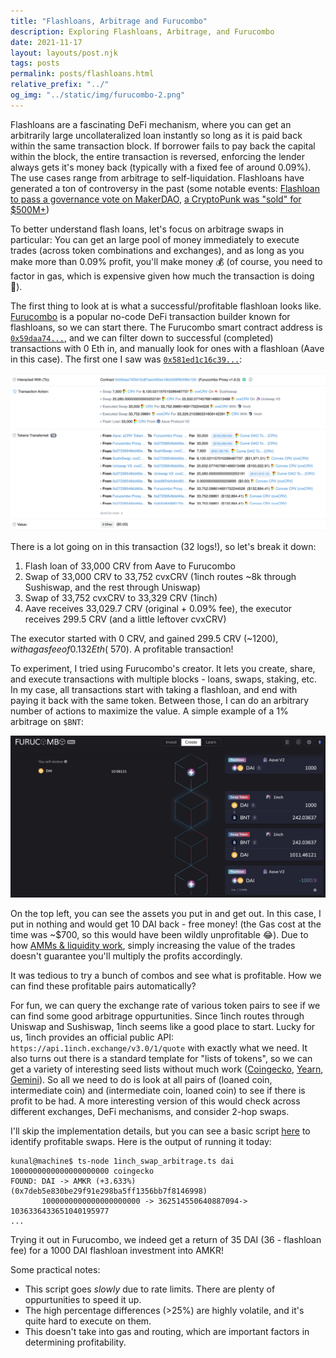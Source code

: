 ```yaml
---
title: "Flashloans, Arbitrage and Furucombo"
description: Exploring Flashloans, Arbitrage, and Furucombo
date: 2021-11-17
layout: layouts/post.njk
tags: posts
permalink: posts/flashloans.html
relative_prefix: "../"
og_img: "../static/img/furucombo-2.png"
---
```


Flashloans are a fascinating DeFi mechanism, where you can get an arbitrarily large uncollateralized loan instantly so long as it is paid back within the same transaction block. If borrower fails to pay back the capital within the block, the entire transaction is reversed, enforcing the lender always gets it's money back (typically with a fixed fee of around 0.09%). The use cases range from arbitrage to self-liquidation. Flashloans have generated a ton of controversy in the past (some notable events: [Flashloan to pass a governance vote on MakerDAO](https://www.theblockcrypto.com/post/82721/makerdao-issues-warning-after-a-flash-loan-is-used-to-pass-a-governance-vote), [a CryptoPunk was "sold" for $500M+](https://decrypt.co/84756/no-someone-didnt-really-pay-532-million-cryptopunk-nft))

To better understand flash loans, let's focus on arbitrage swaps in particular: You can get an large pool of money immediately to execute trades (across token combinations and exchanges), and as long as you make more than 0.09% profit, you'll make money 💰 (of course, you need to factor in gas, which is expensive given how much the transaction is doing 💸).

The first thing to look at is what a successful/profitable flashloan looks like. [Furucombo](https://furucombo.app/) is a popular no-code DeFi transaction builder known for flashloans, so we can start there. The Furucombo smart contract address is [`0x59daa74...`](https://etherscan.io/address/0x59daa74f2d15c87aac435ec18cb559f92490c100), and we can filter down to successful (completed) transactions with 0 Eth in, and manually look for ones with a flashloan (Aave in this case). The first one I saw was [`0x581ed1c16c39...`](https://etherscan.io/tx/0x581ed1c16c39ce72943b6ed88ebbfd5b14a78eceb6ff371b97329cd6dcb2b21c):

![Furucombo Example](../static/img/furucombo-2.png)

There is a lot going on in this transaction (32 logs!), so let's break it down:
1. Flash loan of 33,000 CRV from Aave to Furucombo
2. Swap of 33,000 CRV to 33,752 cvxCRV (1inch routes ~8k through Sushiswap, and the rest through Uniswap)
3. Swap of 33,752 cvxCRV to 33,329 CRV (1inch)
4. Aave receives 33,029.7 CRV (original + 0.09% fee), the executor receives 299.5 CRV (and a little leftover cvxCRV)

The executor started with 0 CRV, and gained 299.5 CRV (~$1200), with a gas fee of 0.132 Eth (~$570). A profitable transaction!

To experiment, I tried using Furucombo's creator. It lets you create, share, and execute transactions with multiple blocks - loans, swaps, staking, etc. In my case, all transactions start with taking a flashloan, and end with paying it back with the same token. Between those, I can do an arbitrary number of actions to maximize the value. A simple example of a 1% arbitrage on `$BNT`:

![Furucombo Example](../static/img/furucombo-1.png)

On the top left, you can see the assets you put in and get out. In this case, I put in nothing and would get 10 DAI back - free money! (the Gas cost at the time was ~$700, so this would have been wildly unprofitable 😂). Due to how [AMMs & liquidity work](https://medium.com/linum-labs/intro-to-bonding-curves-and-shapes-bf326bc4e11a), simply increasing the value of the trades doesn't guarantee you'll multiply the profits accordingly.

It was tedious to try a bunch of combos and see what is profitable. How we can find these profitable pairs automatically?

For fun, we can query the exchange rate of various token pairs to see if we can find some good arbitrage oppurtunities. Since 1inch routes through Uniswap and Sushiswap, 1inch seems like a good place to start. Lucky for us, 1inch provides an official public API: `https://api.1inch.exchange/v3.0/1/quote` with exactly what we need. It also turns out there is a standard template for "lists of tokens", so we can get a variety of interesting seed lists without much work ([Coingecko](https://tokens.coingecko.com/uniswap/all.json), [Yearn](https://yearn.science/static/tokenlist.json), [Gemini](https://www.gemini.com/uniswap/manifest.json)). So all we need to do is look at all pairs of (loaned coin, intermediate coin) and (intermediate coin, loaned coin) to see if there is profit to be had. A more interesting version of this would check across different exchanges, DeFi mechanisms, and consider 2-hop swaps.


I'll skip the implementation details, but you can see a basic script [here](https://github.com/kunalmodi/web3-exploration/tree/master/arbitrage) to identify profitable swaps. Here is the output of running it today:

```
kunal@machine$ ts-node 1inch_swap_arbitrage.ts dai 1000000000000000000000 coingecko
FOUND: DAI -> AMKR (+3.633%) (0x7deb5e830be29f91e298ba5ff1356bb7f8146998)
       1000000000000000000000 -> 362514550640887094-> 1036336433651040195977
...
```

Trying it out in Furucombo, we indeed get a return of 35 DAI (36 - flashloan fee) for a 1000 DAI flashloan investment into AMKR!

Some practical notes:
- This script goes _slowly_ due to rate limits. There are plenty of oppurtunities to speed it up.
- The high percentage differences (>25%) are highly volatile, and it's quite hard to execute on them.
- This doesn't take into gas and routing, which are important factors in determining profitability.
